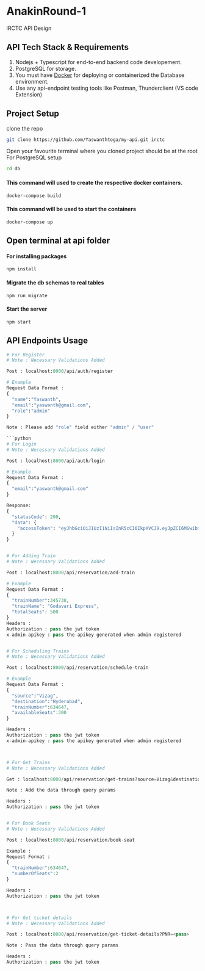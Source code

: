 # AnakinRound-1
IRCTC API Design

## API Tech Stack & Requirements
1) Nodejs + Typescript for end-to-end backend code developement.
2) PostgreSQL for storage.
3) You must have [Docker](https://docs.docker.com/get-docker/) for deploying or containerized the Database environment.
4) Use any api-endpoint testing tools like Postman, Thunderclient (VS code Extension)

## Project Setup

clone the repo
```bash
git clone https://github.com/Yaswanthtoga/my-api.git irctc
```

Open your favourite terminal where you cloned project should be at the root
For PostgreSQL setup

```bash
cd db
```

#### This command will used to create the respective docker containers.
```
docker-compose build
```
#### This command will be used to start the containers
```
docker-compose up
```

## Open terminal at api folder

####  For installing packages
```
npm install
```

#### Migrate the db schemas to real tables
```
npm run migrate
```

#### Start the server
```
npm start
```


## API Endpoints Usage

```python
# For Register
# Note : Necessary Validations Added

Post : localhost:8000/api/auth/register

# Example
Request Data Format : 
{
  "name":"Yaswanth",
  "email":"yaswanth@gmail.com",
  "role":"admin"
}

Note : Please add "role" field either "admin" / "user"

```python
# For Login
# Note : Necessary Validations Added

Post : localhost:8000/api/auth/login

# Example
Request Data Format : 
{
  "email":"yaswanth@gmail.com"
}

Response:
{
  "statusCode": 200,
  "data": {
    "accessToken": "eyJhbGciOiJIUzI1NiIsInR5cCI6IkpXVCJ9.eyJpZCI6MSwibmFtZSI6Illhc3dhbnRoIiwiZW1haWwiOiJ5YXN3YW50aEBnbWFpbC5jb20iLCJyb2xlIjoiYWRtaW4iLCJpYXQiOjE3MTM0OTQzODcsImV4cCI6MzQyNjk5MjM3NH0.1tqHJ6lGkJeIiYMVT-BlBEqqNKS3pL1umpEzHjqRRps"
  }
}


# For Adding Train
# Note : Necessary Validations Added

Post : localhost:8000/api/reservation/add-train

# Example
Request Data Format : 
{
  "trainNumber":345738,
  "trainName": "Godavari Express",
  "totalSeats": 500
}
Headers :
Authorization : pass the jwt token
x-admin-apikey : pass the apikey generated when admin registered


# For Scheduling Trains
# Note : Necessary Validations Added

Post : localhost:8000/api/reservation/schedule-train

# Example
Request Data Format : 
{
  "source":"Vizag",
  "destination":"Hyderabad",
  "trainNumber":634647,
  "availableSeats":300
}

Headers :
Authorization : pass the jwt token
x-admin-apikey : pass the apikey generated when admin registered



# For Get Trains
# Note : Necessary Validations Added

Get : localhost:8000/api/reservation/get-trains?source=Vizag&destination=Hyderabad

Note : Add the data through query params

Headers :
Authorization : pass the jwt token


# For Book Seats
# Note : Necessary Validations Added

Post : localhost:8000/api/reservation/book-seat

Example :
Request Format :
{
  "trainNumber":634647,
  "numberOfSeats":2
}

Headers :
Authorization : pass the jwt token



# For Get ticket details
# Note : Necessary Validations Added

Post : localhost:8000/api/reservation/get-ticket-details?PNR=<pass>

Note : Pass the data through query params

Headers :
Authorization : pass the jwt token
